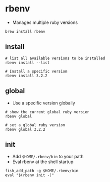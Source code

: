 # rbenv

- Manages multiple ruby versions

```shell
brew install rbenv
```

## install

```shell
# list all available versions to be installed
rbenv install --list

# Install a specific version
rbenv install 3.2.2
```

## global

- Use a specific version globally

```shell
# show the current global ruby version
rbenv global

# set a global ruby version
rbenv global 3.2.2
```

## init

- Add `$HOME/.rbenv/bin` to your path
- Eval rbenv at the shell startup

```shell
fish_add_path -g $HOME/.rbenv/bin
eval "$(rbenv init -)"
```
